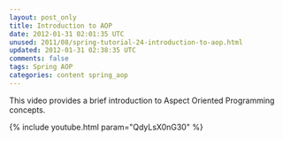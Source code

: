 ```yaml
---           
layout: post_only
title: Introduction to AOP
date: 2012-01-31 02:01:35 UTC
unused: 2011/08/spring-tutorial-24-introduction-to-aop.html
updated: 2012-01-31 02:38:35 UTC
comments: false
tags: Spring AOP
categories: content spring_aop
---
```


This video provides a brief introduction to Aspect Oriented Programming concepts.

{% include youtube.html param="QdyLsX0nG30" %}